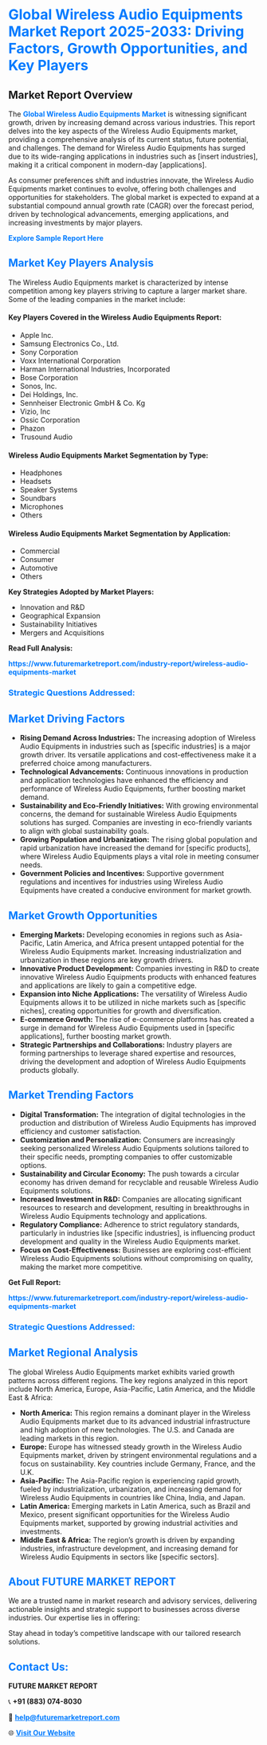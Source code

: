 <h1 style="color: #007BFF;">Global Wireless Audio Equipments Market Report 2025-2033: Driving Factors, Growth Opportunities, and Key Players</h1>

<section id="overview">
<h2>Market Report Overview</h2>
<p>The <a href="https://www.futuremarketreport.com/industry-report/wireless-audio-equipments-market" style="color: #007BFF; text-decoration: none;"><strong>Global Wireless Audio Equipments Market</strong></a> is witnessing significant growth, driven by increasing demand across various industries. This report delves into the key aspects of the Wireless Audio Equipments market, providing a comprehensive analysis of its current status, future potential, and challenges. The demand for Wireless Audio Equipments has surged due to its wide-ranging applications in industries such as [insert industries], making it a critical component in modern-day [applications].</p>
<p>As consumer preferences shift and industries innovate, the Wireless Audio Equipments market continues to evolve, offering both challenges and opportunities for stakeholders. The global market is expected to expand at a substantial compound annual growth rate (CAGR) over the forecast period, driven by technological advancements, emerging applications, and increasing investments by major players.</p>
</section>

<section id="overview">
<p><a href="https://www.futuremarketreport.com/request-sample/reportId=101998" style="color: #007BFF; text-decoration: none;"><strong>Explore Sample Report Here</strong></a></p>
</section>

<section id="key-players">
<h2 style="color: #007BFF;">Market Key Players Analysis</h2>
<p>The Wireless Audio Equipments market is characterized by intense competition among key players striving to capture a larger market share. Some of the leading companies in the market include:</p>
<h4>Key Players Covered in the Wireless Audio Equipments Report:</h4>
<ul><li>Apple Inc.</li><li>Samsung Electronics Co., Ltd.</li><li>Sony Corporation</li><li>Voxx International Corporation</li><li>Harman International Industries, Incorporated</li><li>Bose Corporation</li><li>Sonos, Inc.</li><li>Dei Holdings, Inc.</li><li>Sennheiser Electronic GmbH &amp; Co. Kg</li><li>Vizio, Inc</li><li>Ossic Corporation</li><li>Phazon</li><li>Trusound Audio</li></ul>
<h4>Wireless Audio Equipments Market Segmentation by Type:</h4>
<ul><li>Headphones</li><li>Headsets</li><li>Speaker Systems</li><li>Soundbars</li><li>Microphones</li><li>Others</li></ul>

<h4>Wireless Audio Equipments Market Segmentation by Application:</h4>
<ul><li>Commercial</li><li>Consumer</li><li>Automotive</li><li>Others</li></ul>
<p><strong>Key Strategies Adopted by Market Players:</strong></p>
<ul>
<li>Innovation and R&D</li>
<li>Geographical Expansion</li>
<li>Sustainability Initiatives</li>
<li>Mergers and Acquisitions</li>
</ul>
</section>

<section>
<p><strong>Read Full Analysis: </strong></p><a href="https://www.futuremarketreport.com/industry-report/wireless-audio-equipments-market" style="color: #007BFF; text-decoration: none;"><strong>https://www.futuremarketreport.com/industry-report/wireless-audio-equipments-market</strong></a>
<h3 style="color: #007BFF;">Strategic Questions Addressed:</h3>
</section>

<section id="driving-factors">
<h2 style="color: #007BFF;">Market Driving Factors</h2>
<ul>
<li><strong>Rising Demand Across Industries:</strong> The increasing adoption of Wireless Audio Equipments in industries such as [specific industries] is a major growth driver. Its versatile applications and cost-effectiveness make it a preferred choice among manufacturers.</li>
<li><strong>Technological Advancements:</strong> Continuous innovations in production and application technologies have enhanced the efficiency and performance of Wireless Audio Equipments, further boosting market demand.</li>
<li><strong>Sustainability and Eco-Friendly Initiatives:</strong> With growing environmental concerns, the demand for sustainable Wireless Audio Equipments solutions has surged. Companies are investing in eco-friendly variants to align with global sustainability goals.</li>
<li><strong>Growing Population and Urbanization:</strong> The rising global population and rapid urbanization have increased the demand for [specific products], where Wireless Audio Equipments plays a vital role in meeting consumer needs.</li>
<li><strong>Government Policies and Incentives:</strong> Supportive government regulations and incentives for industries using Wireless Audio Equipments have created a conducive environment for market growth.</li>
</ul>
</section>

<section id="growth-opportunities">
<h2 style="color: #007BFF;">Market Growth Opportunities</h2>
<ul>
<li><strong>Emerging Markets:</strong> Developing economies in regions such as Asia-Pacific, Latin America, and Africa present untapped potential for the Wireless Audio Equipments market. Increasing industrialization and urbanization in these regions are key growth drivers.</li>
<li><strong>Innovative Product Development:</strong> Companies investing in R&D to create innovative Wireless Audio Equipments products with enhanced features and applications are likely to gain a competitive edge.</li>
<li><strong>Expansion into Niche Applications:</strong> The versatility of Wireless Audio Equipments allows it to be utilized in niche markets such as [specific niches], creating opportunities for growth and diversification.</li>
<li><strong>E-commerce Growth:</strong> The rise of e-commerce platforms has created a surge in demand for Wireless Audio Equipments used in [specific applications], further boosting market growth.</li>
<li><strong>Strategic Partnerships and Collaborations:</strong> Industry players are forming partnerships to leverage shared expertise and resources, driving the development and adoption of Wireless Audio Equipments products globally.</li>
</ul>
</section>

<section id="trending-factors">
<h2 style="color: #007BFF;">Market Trending Factors</h2>
<ul>
<li><strong>Digital Transformation:</strong> The integration of digital technologies in the production and distribution of Wireless Audio Equipments has improved efficiency and customer satisfaction.</li>
<li><strong>Customization and Personalization:</strong> Consumers are increasingly seeking personalized Wireless Audio Equipments solutions tailored to their specific needs, prompting companies to offer customizable options.</li>
<li><strong>Sustainability and Circular Economy:</strong> The push towards a circular economy has driven demand for recyclable and reusable Wireless Audio Equipments solutions.</li>
<li><strong>Increased Investment in R&D:</strong> Companies are allocating significant resources to research and development, resulting in breakthroughs in Wireless Audio Equipments technology and applications.</li>
<li><strong>Regulatory Compliance:</strong> Adherence to strict regulatory standards, particularly in industries like [specific industries], is influencing product development and quality in the Wireless Audio Equipments market.</li>
<li><strong>Focus on Cost-Effectiveness:</strong> Businesses are exploring cost-efficient Wireless Audio Equipments solutions without compromising on quality, making the market more competitive.</li>
</ul>
</section>

<section>
<p><strong>Get Full Report: </strong></p><a href="https://www.futuremarketreport.com/industry-report/wireless-audio-equipments-market" style="color: #007BFF; text-decoration: none;"><strong>https://www.futuremarketreport.com/industry-report/wireless-audio-equipments-market</strong></a>
<h3 style="color: #007BFF;">Strategic Questions Addressed:</h3>
</section>


<section id="regional-analysis">
<h2 style="color: #007BFF;">Market Regional Analysis</h2>
<p>The global Wireless Audio Equipments market exhibits varied growth patterns across different regions. The key regions analyzed in this report include North America, Europe, Asia-Pacific, Latin America, and the Middle East & Africa:</p>
<ul>
<li><strong>North America:</strong> This region remains a dominant player in the Wireless Audio Equipments market due to its advanced industrial infrastructure and high adoption of new technologies. The U.S. and Canada are leading markets in this region.</li>
<li><strong>Europe:</strong> Europe has witnessed steady growth in the Wireless Audio Equipments market, driven by stringent environmental regulations and a focus on sustainability. Key countries include Germany, France, and the U.K.</li>
<li><strong>Asia-Pacific:</strong> The Asia-Pacific region is experiencing rapid growth, fueled by industrialization, urbanization, and increasing demand for Wireless Audio Equipments in countries like China, India, and Japan.</li>
<li><strong>Latin America:</strong> Emerging markets in Latin America, such as Brazil and Mexico, present significant opportunities for the Wireless Audio Equipments market, supported by growing industrial activities and investments.</li>
<li><strong>Middle East & Africa:</strong> The region’s growth is driven by expanding industries, infrastructure development, and increasing demand for Wireless Audio Equipments in sectors like [specific sectors].</li>
</ul>
</section>

<footer>
<h2 style="color: #007BFF;">About FUTURE MARKET REPORT</h2>
<p>We are a trusted name in market research and advisory services, delivering actionable insights and strategic support to businesses across diverse industries. Our expertise lies in offering:</p>

<p>Stay ahead in today’s competitive landscape with our tailored research solutions.</p>

<h2 style="color: #007BFF;">Contact Us:</h2>
<p><strong>FUTURE MARKET REPORT</strong></p>
<p>📞 <strong>+91 (883) 074-8030</strong></p>
<p>📧 <strong><a href="mailto:help@futuremarketreport.com" style="color: #007BFF;">help@futuremarketreport.com</a></strong></p>
<p>🌐 <strong><a href="https://www.futuremarketreport.com/" style="color: #007BFF;">Visit Our Website</a></strong></p>
</footer>